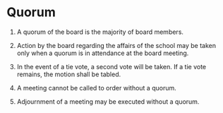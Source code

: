# Quorum

1. A quorum of the board is the majority of board members. 

1. Action by the board regarding the affairs of the school may be taken only when a quorum is in attendance at the board meeting. 

1. In the event of a tie vote, a second vote will be taken. If a tie vote remains, the motion shall be tabled. 

1. A meeting cannot be called to order without a quorum. 

1. Adjournment of a meeting may be executed without a quorum. 

